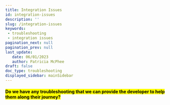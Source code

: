 ```yaml
---
title: Integration Issues
id: integration-issues
description: ''
slug: /integration-issues 
keywords: 
 - troubleshooting
 - integration issues
pagination_next: null
pagination_prev: null
last_update: 
   date: 06/01/2023
   author: Patricia McPhee
draft: false
doc_type: troubleshooting
displayed_sidebar: mainSidebar
---
```


<h4><mark>Do we have any troubleshooting that we can provide the developer to help them along their journey?</mark></h4>